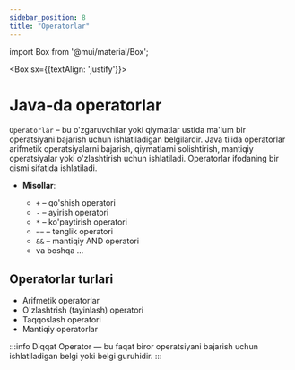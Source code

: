 ```yaml
--- 
sidebar_position: 8
title: "Operatorlar" 
--- 
```


import Box from '@mui/material/Box'; 


<Box sx={{textAlign: 'justify'}}>

# Java-da operatorlar

`Operatorlar` – bu o'zgaruvchilar yoki qiymatlar ustida ma'lum bir operatsiyani bajarish uchun ishlatiladigan belgilardir. Java tilida operatorlar arifmetik operatsiyalarni bajarish, qiymatlarni solishtirish, mantiqiy operatsiyalar yoki o'zlashtirish uchun ishlatiladi. Operatorlar ifodaning bir qismi sifatida ishlatiladi.


- **Misollar**:

    - `+` – qo'shish operatori
    - `-` – ayirish operatori
    - `*` – ko'paytirish operatori
    - `==` – tenglik operatori
    - `&&` – mantiqiy AND operatori
    - va boshqa ...

## Operatorlar turlari
-   Arifmetik operatorlar
-   O'zlashtrish (tayinlash) operatori
-   Taqqoslash operatori
-   Mantiqiy operatorlar

:::info Diqqat
Operator — bu faqat biror operatsiyani bajarish uchun ishlatiladigan belgi yoki belgi guruhidir.
:::

</Box>
